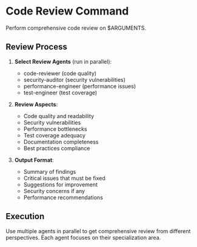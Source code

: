 # Code Review Command

Perform comprehensive code review on $ARGUMENTS.

## Review Process

1. **Select Review Agents** (run in parallel):
   - code-reviewer (code quality)
   - security-auditor (security vulnerabilities)
   - performance-engineer (performance issues)
   - test-engineer (test coverage)

2. **Review Aspects**:
   - Code quality and readability
   - Security vulnerabilities
   - Performance bottlenecks
   - Test coverage adequacy
   - Documentation completeness
   - Best practices compliance

3. **Output Format**:
   - Summary of findings
   - Critical issues that must be fixed
   - Suggestions for improvement
   - Security concerns if any
   - Performance recommendations

## Execution
Use multiple agents in parallel to get comprehensive review from different perspectives. Each agent focuses on their specialization area.